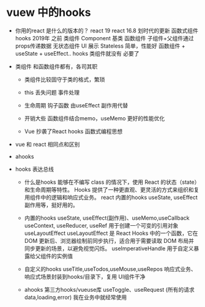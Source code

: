 # vuew 中的hooks
- 你用的react 是什么的版本的？
    react 19
    react 16.8 划时代的更新 函数式组件 hooks 2019年
    之前 类组件 Component 基类
    函数组件 子组件+父组件通过props传递数据 无状态组件
    UI 展示 Stateless 简单，性能好
    函数组件 + useState + useEffect.. hooks 类组件就没有
    必要了

- 类组件
    和函数组件都有，各司其职
    - 类组件比较固守于类的格式，繁琐
    - this 丢失问题 事件处理
    - 生命周期 钩子函数 由useEffect 副作用代替
    - 开销大些 函数组件结合memo，useMemo 更好的性能优化

    - Vue 抄袭了React
        hooks 函数式编程思想

- vue 和 react 相同点和区别
- ahooks



- hooks 表达总线
    - 什么是hooks
    能够在不编写 class 的情况下，使用 React 的状态（state）和生命周期等特性。
    Hooks 提供了一种更直观、更灵活的方式来组织和复用组件中的逻辑和响应式业务。
    react 内置的hooks useState, useEffect 副作用等，挺好用的。
    - 内置的hooks
        useState, useEffect(副作用)、useMemo,useCallback
        useContext, useReducer, useRef 用于创建一个可变的引用对象
        useLayoutEffect 
        useLayoutEffect 是 React Hooks 中的一个函数，它在 DOM 更新后、浏览器绘制前同步执行，适合用于需要读取 DOM 布局并同步更新的场景，以避免视觉闪烁。
        useImperativeHandle 用于自定义暴露给父组件的实例值

    - 自定义的hooks
        useTitle,useTodos,useMouse,useRepos
        响应式业务、响应式场景封装到hooks/目录下，复用
        UI组件干净

    - ahooks 第三方hooks/vueuse库
        useToggle、useRequest (所有的请求 data,loading,error) 我在业务中就经常使用